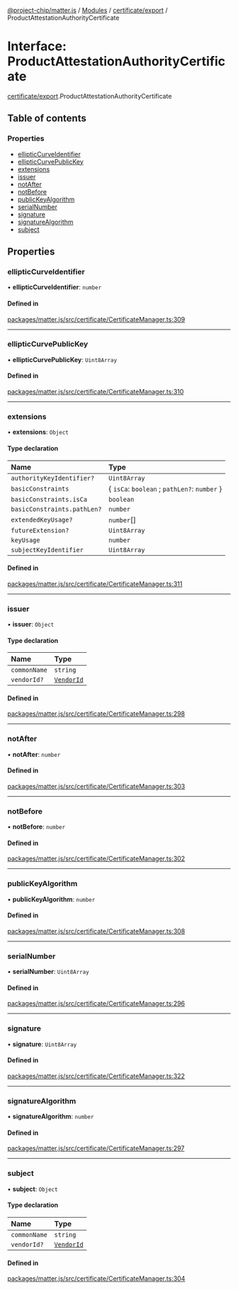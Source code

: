 [@project-chip/matter.js](../README.md) / [Modules](../modules.md) / [certificate/export](../modules/certificate_export.md) / ProductAttestationAuthorityCertificate

# Interface: ProductAttestationAuthorityCertificate

[certificate/export](../modules/certificate_export.md).ProductAttestationAuthorityCertificate

## Table of contents

### Properties

- [ellipticCurveIdentifier](certificate_export.ProductAttestationAuthorityCertificate.md#ellipticcurveidentifier)
- [ellipticCurvePublicKey](certificate_export.ProductAttestationAuthorityCertificate.md#ellipticcurvepublickey)
- [extensions](certificate_export.ProductAttestationAuthorityCertificate.md#extensions)
- [issuer](certificate_export.ProductAttestationAuthorityCertificate.md#issuer)
- [notAfter](certificate_export.ProductAttestationAuthorityCertificate.md#notafter)
- [notBefore](certificate_export.ProductAttestationAuthorityCertificate.md#notbefore)
- [publicKeyAlgorithm](certificate_export.ProductAttestationAuthorityCertificate.md#publickeyalgorithm)
- [serialNumber](certificate_export.ProductAttestationAuthorityCertificate.md#serialnumber)
- [signature](certificate_export.ProductAttestationAuthorityCertificate.md#signature)
- [signatureAlgorithm](certificate_export.ProductAttestationAuthorityCertificate.md#signaturealgorithm)
- [subject](certificate_export.ProductAttestationAuthorityCertificate.md#subject)

## Properties

### ellipticCurveIdentifier

• **ellipticCurveIdentifier**: `number`

#### Defined in

[packages/matter.js/src/certificate/CertificateManager.ts:309](https://github.com/project-chip/matter.js/blob/dfd1dc35/packages/matter.js/src/certificate/CertificateManager.ts#L309)

___

### ellipticCurvePublicKey

• **ellipticCurvePublicKey**: `Uint8Array`

#### Defined in

[packages/matter.js/src/certificate/CertificateManager.ts:310](https://github.com/project-chip/matter.js/blob/dfd1dc35/packages/matter.js/src/certificate/CertificateManager.ts#L310)

___

### extensions

• **extensions**: `Object`

#### Type declaration

| Name | Type |
| :------ | :------ |
| `authorityKeyIdentifier?` | `Uint8Array` |
| `basicConstraints` | \{ `isCa`: `boolean` ; `pathLen?`: `number`  } |
| `basicConstraints.isCa` | `boolean` |
| `basicConstraints.pathLen?` | `number` |
| `extendedKeyUsage?` | `number`[] |
| `futureExtension?` | `Uint8Array` |
| `keyUsage` | `number` |
| `subjectKeyIdentifier` | `Uint8Array` |

#### Defined in

[packages/matter.js/src/certificate/CertificateManager.ts:311](https://github.com/project-chip/matter.js/blob/dfd1dc35/packages/matter.js/src/certificate/CertificateManager.ts#L311)

___

### issuer

• **issuer**: `Object`

#### Type declaration

| Name | Type |
| :------ | :------ |
| `commonName` | `string` |
| `vendorId?` | [`VendorId`](../modules/datatype_export.md#vendorid) |

#### Defined in

[packages/matter.js/src/certificate/CertificateManager.ts:298](https://github.com/project-chip/matter.js/blob/dfd1dc35/packages/matter.js/src/certificate/CertificateManager.ts#L298)

___

### notAfter

• **notAfter**: `number`

#### Defined in

[packages/matter.js/src/certificate/CertificateManager.ts:303](https://github.com/project-chip/matter.js/blob/dfd1dc35/packages/matter.js/src/certificate/CertificateManager.ts#L303)

___

### notBefore

• **notBefore**: `number`

#### Defined in

[packages/matter.js/src/certificate/CertificateManager.ts:302](https://github.com/project-chip/matter.js/blob/dfd1dc35/packages/matter.js/src/certificate/CertificateManager.ts#L302)

___

### publicKeyAlgorithm

• **publicKeyAlgorithm**: `number`

#### Defined in

[packages/matter.js/src/certificate/CertificateManager.ts:308](https://github.com/project-chip/matter.js/blob/dfd1dc35/packages/matter.js/src/certificate/CertificateManager.ts#L308)

___

### serialNumber

• **serialNumber**: `Uint8Array`

#### Defined in

[packages/matter.js/src/certificate/CertificateManager.ts:296](https://github.com/project-chip/matter.js/blob/dfd1dc35/packages/matter.js/src/certificate/CertificateManager.ts#L296)

___

### signature

• **signature**: `Uint8Array`

#### Defined in

[packages/matter.js/src/certificate/CertificateManager.ts:322](https://github.com/project-chip/matter.js/blob/dfd1dc35/packages/matter.js/src/certificate/CertificateManager.ts#L322)

___

### signatureAlgorithm

• **signatureAlgorithm**: `number`

#### Defined in

[packages/matter.js/src/certificate/CertificateManager.ts:297](https://github.com/project-chip/matter.js/blob/dfd1dc35/packages/matter.js/src/certificate/CertificateManager.ts#L297)

___

### subject

• **subject**: `Object`

#### Type declaration

| Name | Type |
| :------ | :------ |
| `commonName` | `string` |
| `vendorId?` | [`VendorId`](../modules/datatype_export.md#vendorid) |

#### Defined in

[packages/matter.js/src/certificate/CertificateManager.ts:304](https://github.com/project-chip/matter.js/blob/dfd1dc35/packages/matter.js/src/certificate/CertificateManager.ts#L304)
